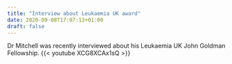 ```yaml
---
title: "Interview about Leukaemia UK award"
date: 2020-09-08T17:07:13+01:00
draft: false
---
```

Dr Mitchell was recently interviewed about his Leukaemia UK John Goldman Fellowship.
{{< youtube XCG8XCAx1sQ >}}
